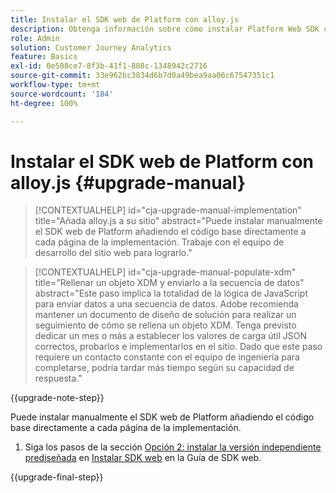 ```yaml
---
title: Instalar el SDK web de Platform con alloy.js
description: Obtenga información sobre cómo instalar Platform Web SDK con alloy.js
role: Admin
solution: Customer Journey Analytics
feature: Basics
exl-id: 0e508ce7-8f3b-41f1-808c-1348942c2716
source-git-commit: 33e962bc3834d6b7d0a49bea9aa06c67547351c1
workflow-type: tm+mt
source-wordcount: '184'
ht-degree: 100%

---
```


# Instalar el SDK web de Platform con alloy.js {#upgrade-manual}

<!-- markdownlint-disable MD034 -->

>[!CONTEXTUALHELP]
>id="cja-upgrade-manual-implementation"
>title="Añada alloy.js a su sitio"
>abstract="Puede instalar manualmente el SDK web de Platform añadiendo el código base directamente a cada página de la implementación. Trabaje con el equipo de desarrollo del sitio web para lograrlo."

<!-- markdownlint-enable MD034 -->

<!-- markdownlint-disable MD034 -->

>[!CONTEXTUALHELP]
>id="cja-upgrade-manual-populate-xdm"
>title="Rellenar un objeto XDM y enviarlo a la secuencia de datos"
>abstract="Este paso implica la totalidad de la lógica de JavaScript para enviar datos a una secuencia de datos. Adobe recomienda mantener un documento de diseño de solución para realizar un seguimiento de cómo se rellena un objeto XDM. Tenga previsto dedicar un mes o más a establecer los valores de carga útil JSON correctos, probarlos e implementarlos en el sitio. Dado que este paso requiere un contacto constante con el equipo de ingeniería para completarse, podría tardar más tiempo según su capacidad de respuesta."

<!-- markdownlint-enable MD034 -->

{{upgrade-note-step}}

Puede instalar manualmente el SDK web de Platform añadiendo el código base directamente a cada página de la implementación.

1. Siga los pasos de la sección [Opción 2: instalar la versión independiente prediseñada](https://experienceleague.adobe.com/es/docs/experience-platform/edge/fundamentals/installing-the-sdk#option-2-installing-the-prebuilt-standalone-version) en [Instalar SDK web](https://experienceleague.adobe.com/es/docs/experience-platform/edge/fundamentals/installing-the-sdk) en la Guía de SDK web.

{{upgrade-final-step}}

